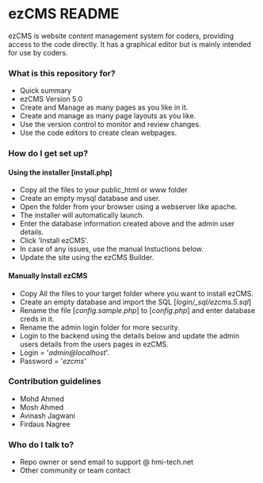 # ezCMS README #

ezCMS is website content management system for coders, providing access to the code directly. 
It has a graphical editor but is mainly intended for use by coders.

### What is this repository for? ###

* Quick summary
* ezCMS Version 5.0
* Create and Manage as many pages as you like in it.
* Create and manage as many page layouts as you like.
* Use the version control to monitor and review changes.
* Use the code editors to create clean webpages.

### How do I get set up? ###

#### Using the installer [install.php] ####

* Copy all the files to your public_html or www folder
* Create an empty mysql database and user.
* Open the folder from your browser using a webserver like apache.
* The installer will automatically launch.
* Enter the database information created above and the admin user details.
* Click 'Install ezCMS'.
* In case of any issues, use the manual Instuctions below.
* Update the site using the ezCMS Builder.

#### Manually Install ezCMS ####

* Copy All the files to your target folder where you want to install ezCMS.
* Create an empty database and import the SQL [*login/_sql/ezcms.5.sql*]
* Rename the file [*config.sample.php*] to [*config.php*] and enter database creds in it.
* Rename the admin login folder for more security.
* Login to the backend using the details below and update the admin users details from the users pages in ezCMS.
* Login = '*admin@localhost*'.
* Password = '*ezcms*'

### Contribution guidelines ###

* Mohd Ahmed
* Mosh Ahmed
* Avinash Jagwani
* Firdaus Nagree

### Who do I talk to? ###

* Repo owner or send email to support @ hmi-tech.net
* Other community or team contact
